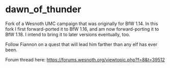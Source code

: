 # dawn_of_thunder
Fork of a Wesnoth UMC campaign that was originally for  BfW 1.14.
In this fork I first forward-ported it to BfW 1.16, and am now forward-porting it to BfW 1.18.
I intend to bring it to later versions eventually, too.

Follow Fiannon on a quest that will lead him farther than any elf has ever been.

Forum thread here: https://forums.wesnoth.org/viewtopic.php?f=8&t=39512
